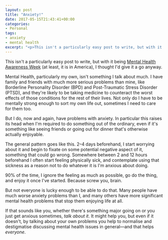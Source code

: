 ```yaml
---
layout: post
title: "Anxiety!"
date: 2017-05-15T21:43:41+00:00
categories:
- Personal
tags:
- anxiety
- mental health
excerpt: "<p>This isn't a particularly easy post to write, but with it being <a href='https://www.mentalhealth.org.uk/campaigns/mental-health-awareness-week'>Mental Health Awareness Week</a> (at least, it is in America), I thought I'd give it a go anyway.</p><p>Mental Health, particularly my own, isn't something I talk about much. I have family and friends with much more serious problems than mine, like Borderline Personality Disorder (BPD) and Post-Traumatic Stress Disorder (PTSD), and they're likely to be taking medicine to counteract the worst effects of those conditions for the rest of their lives. Not only do I have to be mentally strong enough to sort my own life out, sometimes I need to care for them too.</p><p>But I do, now and again, have problems with anxiety. In particular this raises its head when I'm required to do something out of the ordinary, even if it's something like seeing friends or going out for dinner that's otherwise actually enjoyable.</p>"
---
```


This isn't a particularly easy post to write, but with it being [Mental Health Awareness Week](https://www.mentalhealth.org.uk/campaigns/mental-health-awareness-week) (at least, it is in America), I thought I'd give it a go anyway.

Mental Health, particularly my own, isn't something I talk about much. I have family and friends with much more serious problems than mine, like Borderline Personality Disorder (BPD) and Post-Traumatic Stress Disorder (PTSD), and they're likely to be taking medicine to counteract the worst effects of those conditions for the rest of their lives. Not only do I have to be mentally strong enough to sort my own life out, sometimes I need to care for them too.

But I do, now and again, have problems with anxiety. In particular this raises its head when I'm required to do something out of the ordinary, even if it's something like seeing friends or going out for dinner that's otherwise actually enjoyable.

The general pattern goes like this. 2&ndash;4 days beforehand, I start worrying about it and begin to fixate on some potential negative aspect of it, something that could go wrong. Somewhere between 2 and 12 hours beforehand I often start feeling physically sick, and contemplate using that sickness as a reason not to do whatever it is I'm anxious about doing.

90% of the time, I ignore the feeling as much as possible, go do the thing, and enjoy it once I've started. Because screw you, brain.

But not everyone is lucky enough to be able to do that. Many people have much worse anxiety problems than I, and many others have more significant mental health problems that stop them enjoying life at all.

If that sounds like you, whether there's something major going on or you just get anxious sometimes, *talk about it*. It might help you, but even if it doesn't, by talking about your own problems you help to normalise and destigmatise discussing mental health issues in general&mdash;and that helps *everyone*.
